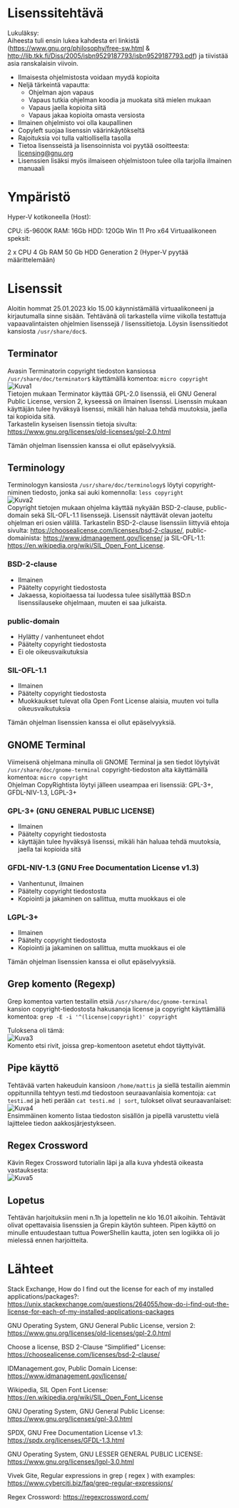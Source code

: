 # Lisenssitehtävä
Lukuläksy:</br>
Aiheesta tuli ensin lukea kahdesta eri linkistä (https://www.gnu.org/philosophy/free-sw.html & http://lib.tkk.fi/Diss/2005/isbn9529187793/isbn9529187793.pdf) ja tiivistää asia ranskalaisin viivoin.
- Ilmaisesta ohjelmistosta voidaan myydä kopioita
- Neljä tärkeintä vapautta:
	- Ohjelman ajon vapaus
	- Vapaus tutkia ohjelman koodia ja muokata sitä mielen mukaan
	- Vapaus jaella kopioita siitä
	- Vapaus jakaa kopioita omasta versiosta
- Ilmainen ohjelmisto voi olla kaupallinen
- Copyleft suojaa lisenssin väärinkäytökseltä
- Rajoituksia voi tulla valtiollisella tasolla
- Tietoa lisensseistä ja lisensoinnista voi pyytää osoitteesta: licensing@gnu.org
- Lisenssien lisäksi myös ilmaiseen ohjelmistoon tulee olla tarjolla ilmainen manuaali

# Ympäristö
Hyper-V kotikoneella (Host):

CPU: i5-9600K
RAM: 16Gb
HDD: 120Gb
Win 11 Pro x64
Virtuaalikoneen speksit:

2 x CPU
4 Gb RAM
50 Gb HDD
Generation 2 (Hyper-V pyytää määrittelemään)

# Lisenssit
Aloitin hommat 25.01.2023 klo 15.00 käynnistämällä virtuaalikoneeni ja kirjautumalla sinne sisään.
Tehtävänä oli tarkastella viime viikolla testattuja vapaavalintaisten ohjelmien lisenssejä / lisenssitietoja.
Löysin lisenssitiedot kansiosta ```/usr/share/doc$```.

## Terminator
Avasin Terminatorin copyright tiedoston kansiossa ```/usr/share/doc/terminator$``` käyttämällä komentoa: ```micro copyright``` </br>
![Kuva1](https://user-images.githubusercontent.com/122887740/214572201-e7352685-b0c6-42f0-8c6e-5322392f11ae.png)</br>
Tietojen mukaan Terminator käyttää GPL-2.0 lisenssiä, eli GNU General Public License, version 2, kyseessä on ilmainen lisenssi.
Lisenssin mukaan käyttäjän tulee hyväksyä lisenssi, mikäli hän haluaa tehdä muutoksia, jaella tai kopioida sitä. </br>
Tarkastelin kyseisen lisenssin tietoja sivulta: https://www.gnu.org/licenses/old-licenses/gpl-2.0.html

Tämän ohjelman lisenssien kanssa ei ollut epäselvyyksiä.

## Terminology
Terminologyn kansiosta ```/usr/share/doc/terminology$``` löytyi copyright-niminen tiedosto, jonka sai auki komennolla: ```less copyright``` </br>
![Kuva2](https://user-images.githubusercontent.com/122887740/214574101-fc456452-7aee-42c9-b699-af148051229d.png)</br>
Copyright tietojen mukaan ohjelma käyttää nykyään BSD-2-clause, public-domain sekä SIL-OFL-1.1 lisenssejä. Lisenssit näyttävät olevan jaoteltu ohjelman eri osien välillä. Tarkastelin BSD-2-clause lisenssiin liittyviä ehtoja sivulta: https://choosealicense.com/licenses/bsd-2-clause/, public-domainista: https://www.idmanagement.gov/license/ ja SIL-OFL-1.1: https://en.wikipedia.org/wiki/SIL_Open_Font_License.

### BSD-2-clause
- Ilmainen
- Päätelty copyright tiedostosta
- Jakaessa, kopioitaessa tai luodessa tulee sisällyttää BSD:n lisenssilauseke ohjelmaan, muuten ei saa julkaista.

### public-domain
- Hylätty / vanhentuneet ehdot
- Päätelty copyright tiedostosta
- Ei ole oikeusvaikutuksia

### SIL-OFL-1.1
- Ilmainen
- Päätelty copyright tiedostosta
- Muokkaukset tulevat olla Open Font License alaisia, muuten voi tulla oikeusvaikutuksia

Tämän ohjelman lisenssien kanssa ei ollut epäselvyyksiä.

## GNOME Terminal
Viimeisenä ohjelmana minulla oli GNOME Terminal ja sen tiedot löytyivät ```/usr/share/doc/gnome-terminal``` copyright-tiedoston alta käyttämällä komentoa: ```micro copyright``` </br>
Ohjelman CopyRightista löytyi jälleen useampaa eri lisenssiä: GPL-3+, GFDL-NIV-1.3, LGPL-3+ </br>


### GPL-3+ (GNU GENERAL PUBLIC LICENSE)
- Ilmainen
- Päätelty copyright tiedostosta
- käyttäjän tulee hyväksyä lisenssi, mikäli hän haluaa tehdä muutoksia, jaella tai kopioida sitä

### GFDL-NIV-1.3 (GNU Free Documentation License v1.3)
- Vanhentunut, ilmainen
- Päätelty copyright tiedostosta
- Kopiointi ja jakaminen on sallittua, mutta muokkaus ei ole

### LGPL-3+
- Ilmainen
- Päätelty copyright tiedostosta
- Kopiointi ja jakaminen on sallittua, mutta muokkaus ei ole

Tämän ohjelman lisenssien kanssa ei ollut epäselvyyksiä.

## Grep komento (Regexp)
Grep komentoa varten testailin etsiä ```/usr/share/doc/gnome-terminal``` kansion copyright-tiedostosta hakusanoja license ja copyright käyttämällä komentoa: ```grep -E -i '^(license|copyright)' copyright```

Tuloksena oli tämä: </br>
![Kuva3](https://user-images.githubusercontent.com/122887740/214582626-a9b6d3f4-c94e-4534-a218-5a6a0469c664.png)</br>
Komento etsi rivit, joissa grep-komentoon asetetut ehdot täyttyivät.

## Pipe käyttö
Tehtävää varten hakeuduin kansioon ```/home/mattis``` ja siellä testailin aiemmin oppitunnilla tehtyyn testi.md tiedostoon seuraavanlaisia komentoja:
```cat testi.md``` ja heti perään ```cat testi.md | sort```, tulokset olivat seuraavanlaiset:</br>
![Kuva4](https://user-images.githubusercontent.com/122887740/214584316-6f682e54-b7d7-4fb4-a7b1-e93c212f8e31.png)</br>
Ensimmäinen komento listaa tiedoston sisällön ja pipellä varustettu vielä lajittelee tiedon aakkosjärjestykseen.
## Regex Crossword
Kävin Regex Crossword tutorialin läpi ja alla kuva yhdestä oikeasta vastauksesta: </br>
![Kuva5](https://user-images.githubusercontent.com/122887740/214585260-cbf4e53e-9e69-4a09-a5a0-8ce7b2469024.png)</br>

## Lopetus
Tehtävän harjoituksiin meni n.1h ja lopettelin ne klo 16.01 aikoihin. Tehtävät olivat opettavaisia lisenssien ja Grepin käytön suhteen. Pipen käyttö on minulle entuudestaan tuttua PowerShellin kautta, joten sen logiikka oli jo mielessä ennen harjoitteita.


# Lähteet
Stack Exchange, How do I find out the license for each of my installed applications/packages?:
https://unix.stackexchange.com/questions/264055/how-do-i-find-out-the-license-for-each-of-my-installed-applications-packages

GNU Operating System, GNU General Public License, version 2:
https://www.gnu.org/licenses/old-licenses/gpl-2.0.html

Choose a license, BSD 2-Clause “Simplified” License:
https://choosealicense.com/licenses/bsd-2-clause/

IDManagement.gov, Public Domain License:
https://www.idmanagement.gov/license/

Wikipedia, SIL Open Font License:
https://en.wikipedia.org/wiki/SIL_Open_Font_License

GNU Operating System, GNU General Public License:
https://www.gnu.org/licenses/gpl-3.0.html

SPDX, GNU Free Documentation License v1.3:
https://spdx.org/licenses/GFDL-1.3.html

GNU Operating System, GNU LESSER GENERAL PUBLIC LICENSE:
https://www.gnu.org/licenses/lgpl-3.0.html

Vivek Gite, Regular expressions in grep ( regex ) with examples:
https://www.cyberciti.biz/faq/grep-regular-expressions/

Regex Crossword: https://regexcrossword.com/
